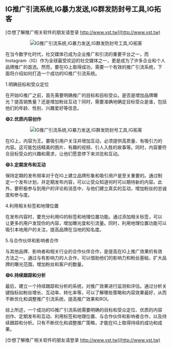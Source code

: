 ## **IG推广引流系统,IG暴力发送,IG群发防封号工具,IG拓客**

[😍想了解推广相关软件的朋友请登录 http://www.vst.tw](http://www.vst.tw)

 <center><img src="https://vst.tw/MP4/tuiguang/png/1.png" alt="IG推广引流系统,IG暴力发送,IG群发防封号工具,IG拓客"></center>

在当今数字化时代，社交媒体已成为企业推广和引流的重要平台之一，而Instagram（IG）作为全球最受欢迎的社交媒体之一，更是成为了许多企业和个人品牌推广的首选。然而，要在IG上取得成功，需要一个有效的推广引流系统，下面将介绍如何打造一个成功的IG推广引流系统。

1.明确目标和受众定位

在开始IG推广之前，首先需要明确推广的目标和目标受众。是否是增加品牌曝光？提高销售量？还是增加粉丝互动？同时，需要准确地确定目标受众是谁，包括他们的年龄、性别、兴趣爱好等信息。

**😄2.优质内容创作**

 <center><img src="https://vst.tw/MP4/tuiguang/png/4.png" alt="IG推广引流系统,IG暴力发送,IG群发防封号工具,IG拓客"></center>

在IG上，内容为王。要吸引用户关注并增加互动，必须提供高质量、有吸引力的内容。这可能包括精美的图片、有趣的视频、引人入胜的故事等。同时，内容要符合目标受众的兴趣和需求，让他们愿意停下来浏览和互动。

**😄3.定期发布和互动**

保持定期的发布频率对于在IG上建立品牌形象和吸引用户是至关重要的。通过制定一个发布计划，并定期发布内容，可以让受众知道何时可以期待新的内容。此外，要积极参与到用户的评论和消息中，与他们建立真实的互动，增加粉丝的忠诚度和参与度。

4.利用相关标签和地理位置

在发布内容时，要充分利用IG的标签和地理位置功能。通过添加相关标签，可以让更多的用户发现你的内容，增加曝光度和引流量。同时，利用地理位置功能可以吸引本地用户的关注，提高品牌在当地的知名度。

5.与合作伙伴和影响者合作

与其他品牌、影响者和相关行业的合作伙伴合作，是提高在IG上推广效果的有效方法之一。通过与有影响力的人合作，可以借助他们的影响力和粉丝基础，扩大品牌的曝光范围，增加粉丝和客户的数量。

**😄6.持续跟踪和分析**

最后，建立一个持续跟踪和分析的系统，对推广效果进行监测和评估。通过分析关键指标如粉丝增长、互动率、转化率等，可以了解哪些策略和内容效果最好，从而不断优化和调整推广引流系统，提高推广效果和ROI。

综上所述，一个成功的IG推广引流系统需要明确的目标和受众定位、优质的内容创作、定期发布和互动、利用标签和地理位置、与合作伙伴和影响者合作，以及持续跟踪和分析。只有不断优化和调整推广策略，才能在IG上取得持续的成功和成果。

[😍想了解推广相关软件的朋友请登录 http://www.vst.tw](http://www.vst.tw)



